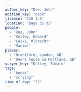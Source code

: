 ```yaml
---
author_key: "Dee, John"
edition_key: "book"
license: "CC0 1.0"
location: "page 31-32"
people:
  - "Dee, John"
  - "Kelley, Edward"
  - "Laski, Olbracht"
  - "Madimi"
places:
  - "Brentford, London, GB"
  - "Dee's house in Mortlake, GB"
scryer_key: "Kelley, Edward"
tags:
  - "books"
  - "scrying"
time_of_day: "22"
---
```

